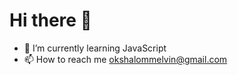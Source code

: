 <h1>Hi there 👋</h1>

- 🌱 I’m currently learning JavaScript
- 📫 How to reach me okshalommelvin@gmail.com
